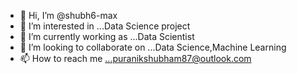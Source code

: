 - 👋 Hi, I’m @shubh6-max
- 👀 I’m interested in ...Data Science project
- 🌱 I’m currently working as ...Data Scientist
- 💞️ I’m looking to collaborate on ...Data Science,Machine Learning 
- 📫 How to reach me ...puranikshubham87@outlook.com

<!---
shubh6-max/shubh6-max is a ✨ special ✨ repository because its `README.md` (this file) appears on your GitHub profile.
You can click the Preview link to take a look at your changes.
--->
